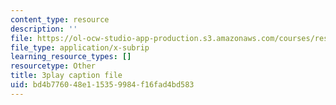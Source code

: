```yaml
---
content_type: resource
description: ''
file: https://ol-ocw-studio-app-production.s3.amazonaws.com/courses/res-8-007-cosmic-origin-of-the-chemical-elements-fall-2019/bd4b776048e115359984f16fad4bd583_-KUXPcs2Di4.srt
file_type: application/x-subrip
learning_resource_types: []
resourcetype: Other
title: 3play caption file
uid: bd4b7760-48e1-1535-9984-f16fad4bd583
---
```


